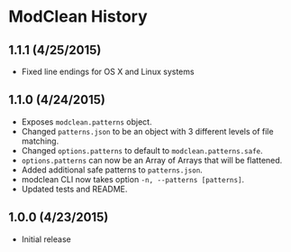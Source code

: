 # ModClean History## 1.1.1 (4/25/2015)* Fixed line endings for OS X and Linux systems## 1.1.0 (4/24/2015)* Exposes `modclean.patterns` object.* Changed `patterns.json` to be an object with 3 different levels of file matching.* Changed `options.patterns` to default to `modclean.patterns.safe`.* `options.patterns` can now be an Array of Arrays that will be flattened.* Added additional safe patterns to `patterns.json`.* modclean CLI now takes option `-n, --patterns [patterns]`.* Updated tests and README.## 1.0.0 (4/23/2015)* Initial release
